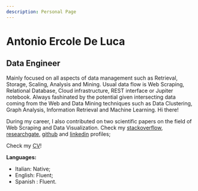 ```yaml
---
description: Personal Page
---
```


# Antonio Ercole De Luca

## Data Engineer

Mainly focused on all aspects of data management such as Retrieval, Storage, Scaling, Analysis and Mining. Usual data flow is Web Scraping, Relational Database, Cloud infrastructure, REST interface or Jupiter notebook. Always fashinated by the potential given intersecting data coming from the Web and Data Mining techniques such as Data Clustering, Graph Analysis, Information Retrieval and Machine Learning. 
Hi there!

During my career, I also contributed on two scientific papers on the field of Web Scraping and Data Visualization. Check my [stackoverflow](http://stackoverflow.com/users/3289963/eracle), [researchgate](https://www.researchgate.net/profile/Antonio_De_Luca5), [github](https://github.com/eracle) and [linkedin](https://www.linkedin.com/in/eracle/) profiles;

Check my [CV](https://eracle.github.io/CV_latest.pdf)!

**Languages:**

* Italian: Native;
* English: Fluent;
* Spanish : Fluent.



